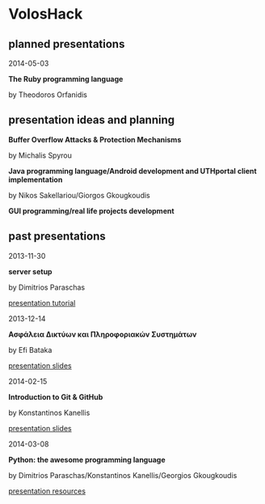 VolosHack
=========

planned presentations
---

2014-05-03

**The Ruby programming language**

by Theodoros Orfanidis


presentation ideas and planning
---

**Buffer Overflow Attacks & Protection Mechanisms**

by Michalis Spyrou


**Java programming language/Android development and UTHportal client implementation**

by Nikos Sakellariou/Giorgos Gkougkoudis


**GUI programming/real life projects development**


past presentations
---

2013-11-30

**server setup**

by Dimitrios Paraschas

[presentation tutorial](http://voloshack.tk/?p=67)


2013-12-14

**Ασφάλεια Δικτύων και Πληροφοριακών Συστημάτων**

by Efi Bataka

[presentation slides](presentations/δικτυων-και-πληροφοριακων-συστηματων.pptx)


2014-02-15

**Introduction to Git & GitHub**

by Konstantinos Kanellis

[presentation slides](presentations/git-final.pdf)


2014-03-08

**Python: the awesome programming language**

by Dimitrios Paraschas/Konstantinos Kanellis/Georgios Gkougkoudis

[presentation resources](https://github.com/VolosHack/Python-presentation)
